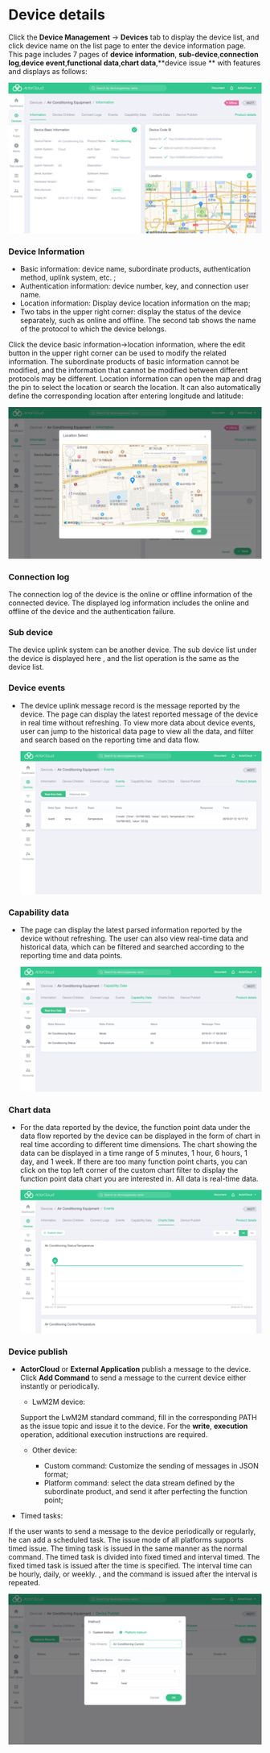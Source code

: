 # Device details

Click the **Device Management** -> **Devices** tab to display the device list, and click device name on the list page  to enter the device information page. This page includes 7 pages of **device information**, **sub-device**,**connection log**,**device event**,**functional data**,**chart data**,**device issue **  with features and displays as follows:

![device_](_assets/device_.png)



### Device Information

- Basic information: device name, subordinate products, authentication method, uplink system, etc. ;
- Authentication information: device number, key, and connection user name.
- Location information: Display device location information on the map;
- Two tabs in the upper right corner: display the status of the device separately, such as online and offline. The second tab shows the name of the protocol to which the device belongs.

Click the device basic information->location information, where the edit button in the upper right corner can be used to modify the related information. The  subordinate products of basic information cannot be modified, and the information that cannot be modified between different protocols may be different. Location information can open the map and drag the pin to select the location or search the location. It can also automatically define the corresponding location after entering longitude and latitude:

![select_location](_assets/select_location.png)


### Connection log

The connection log of the device is the online or offline information of the connected device. The displayed log information includes the online and offline of the device and the authentication failure.


### Sub device

The device uplink system can be another device. The sub device list under the device is displayed here , and the list operation is the same as the device list.



### Device events

- The device uplink message record is the message reported by the device. The page can display the latest reported message of the device in real time without refreshing. To view more data about device events, user can jump to the historical data page to view all the data, and filter and search based on the reporting time and data flow.

  ![device_evnets](_assets/device_events.png)


### Capability data

- The page can display the latest parsed information reported by the device without refreshing. The user can also view real-time data and historical data, which can be filtered and searched according to the reporting time and data points.

  ![device_capability_data](_assets/device_capability_data.png)


### Chart data

- For the data reported by the device,  the function point data under the data flow reported by the device can be displayed in the form of chart in real time according to different time dimensions. The chart showing the data can be displayed in a time range of 5 minutes, 1 hour, 6 hours, 1 day, and 1 week. If there are too many function point charts, you can click on the top left corner of the custom chart filter to display the function point data chart you are interested in. All data is real-time data.

  ![device_chart_data](_assets/device_chart_data.png)


### Device publish

- **ActorCloud** or **External Application** publish a message to the device. Click **Add Command** to send a message to the current device either instantly or periodically.

  - LwM2M device:

  Support the LwM2M standard command, fill in the corresponding PATH as the issue topic and issue it to the device. For the **write**, **execution** operation, additional execution instructions are required.

  - Other device:

    - Custom command: Customize the sending of messages in JSON format;
    - Platform command: select the data stream defined by the subordinate product, and send it after perfecting the function point;

- Timed tasks:

If the user wants to send a message to the device periodically or regularly,  he can add a scheduled task. The issue mode of all platforms supports timed issue. The timing task is issued in the same manner as the normal command. The timed task is divided into fixed timed and interval timed. The fixed timed task is issued after the time is specified. The interval time can be hourly, daily, or weekly. , and the command is issued after the interval is repeated.

![device_control](_assets/device_control.png)
